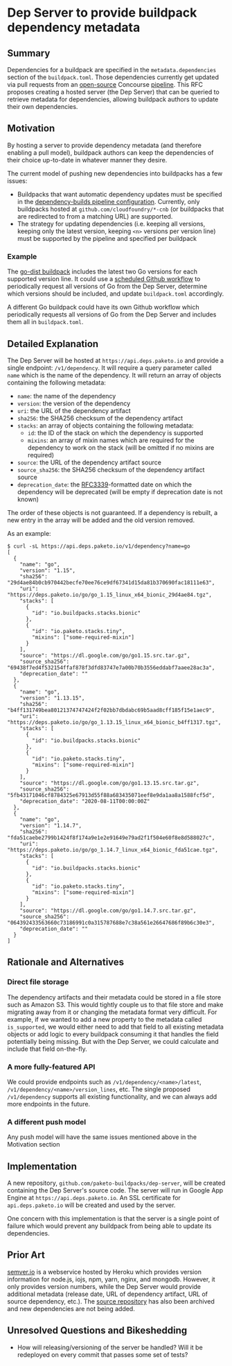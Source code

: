# Dep Server to provide buildpack dependency metadata

## Summary

Dependencies for a buildpack are specified in the `metadata.dependencies` section of the `buildpack.toml`. Those dependencies currently get updated via pull requests from an [open-source](https://github.com/cloudfoundry/buildpacks-ci/blob/master/pipelines/dependency-builds.yml.erb) Concourse [pipeline](https://buildpacks.ci.cf-app.com/teams/main/pipelines/dependency-builds). This RFC proposes creating a hosted server (the Dep Server) that can be queried to retrieve metadata for dependencies, allowing buildpack authors to update their own dependencies.

## Motivation

By hosting a server to provide dependency metadata (and therefore enabling a pull model), buildpack authors can keep the dependencies of their choice up-to-date in whatever manner they desire.

The current model of pushing new dependencies into buildpacks has a few issues:

* Buildpacks that want automatic dependency updates must be specified in the [dependency-builds pipeline configuration](https://github.com/cloudfoundry/buildpacks-ci/blob/31a3fd134614039b21be2ae258de9be196585176/pipelines/config/dependency-builds.yml). Currently, only buildpacks hosted at `github.com/cloudfoundry/*-cnb` (or buildpacks that are redirected to from a matching URL) are supported.
* The strategy for updating dependencies (i.e. keeping all versions, keeping only the latest version, keeping `<n>` versions per version line) must be supported by the pipeline and specified per buildpack

### Example

The [go-dist buildpack](https://github.com/paketo-buildpacks/go-dist) includes the latest two Go versions for each supported version line. It could use a [scheduled Github workflow](https://docs.github.com/en/actions/reference/events-that-trigger-workflows#scheduled-events) to periodically request all versions of Go from the Dep Server, determine which versions should be included, and update `buildpack.toml` accordingly.

A different Go buildpack could have its own Github workflow which periodically requests all versions of Go from the Dep Server and includes them all in `buildpack.toml`.

## Detailed Explanation

The Dep Server will be hosted at `https://api.deps.paketo.io` and provide a single endpoint: `/v1/dependency`. It will require a query parameter called `name` which is the name of the dependency. It will return an array of objects containing the following metadata:

* `name`: the name of the dependency
* `version`: the version of the dependency
* `uri`: the URL of the dependency artifact
* `sha256`: the SHA256 checksum of the dependency artifact
* `stacks`: an array of objects containing the following metadata:
  * `id`: the ID of the stack on which the dependency is supported
  * `mixins`: an array of mixin names which are required for the dependency to work on the stack (will be omitted if no mixins are required)
* `source`: the URL of the dependency artifact source
* `source_sha256`: the SHA256 checksum of the dependency artifact source
* `deprecation_date`: the [RFC3339](https://tools.ietf.org/html/rfc3339)-formatted date on which the dependency will be deprecated (will be empty if deprecation date is not known)

The order of these objects is not guaranteed. If a dependency is rebuilt, a new entry in the array will be added and the old version removed.

As an example:

```
$ curl -sL https://api.deps.paketo.io/v1/dependency?name=go
[
  {
    "name": "go",
    "version": "1.15",
    "sha256": "29d4ae84b0cb970442becfe70ee76ce9df67341d15da81b370690fac18111e63",
    "uri": "https://deps.paketo.io/go/go_1.15_linux_x64_bionic_29d4ae84.tgz",
    "stacks": [
      {
        "id": "io.buildpacks.stacks.bionic"
      },
      {
        "id": "io.paketo.stacks.tiny",
        "mixins": ["some-required-mixin"]
      }
    ],
    "source": "https://dl.google.com/go/go1.15.src.tar.gz",
    "source_sha256": "69438f7ed4f532154ffaf878f3dfd83747e7a00b70b3556eddabf7aaee28ac3a",
    "deprecation_date": ""
  },
  {
    "name": "go",
    "version": "1.13.15",
    "sha256": "b4ff131749bea80121374747424f2f02bb7dbdabc69b5aad8cff185f15e1aec9",
    "uri": "https://deps.paketo.io/go/go_1.13.15_linux_x64_bionic_b4ff1317.tgz",
    "stacks": [
      {
        "id": "io.buildpacks.stacks.bionic"
      },
      {
        "id": "io.paketo.stacks.tiny",
        "mixins": ["some-required-mixin"]
      }
    ],
    "source": "https://dl.google.com/go/go1.13.15.src.tar.gz",
    "source_sha256": "5fb43171046cf8784325e67913d55f88a683435071eef8e9da1aa8a1588fcf5d",
    "deprecation_date": "2020-08-11T00:00:00Z"
  },
  {
    "name": "go",
    "version": "1.14.7",
    "sha256": "fda51caebe2799b1424f8f174a9e1e2e91649e79ad2f1f504e60f8e8d588027c",
    "uri": "https://deps.paketo.io/go/go_1.14.7_linux_x64_bionic_fda51cae.tgz",
    "stacks": [
      {
        "id": "io.buildpacks.stacks.bionic"
      },
      {
        "id": "io.paketo.stacks.tiny",
        "mixins": ["some-required-mixin"]
      }
    ],
    "source": "https://dl.google.com/go/go1.14.7.src.tar.gz",
    "source_sha256": "064392433563660c73186991c0a315787688e7c38a561e26647686f89b6c30e3",
    "deprecation_date": ""
  }
]
```


## Rationale and Alternatives

### Direct file storage

The dependency artifacts and their metadata could be stored in a file store such as Amazon S3. This would tightly couple us to that file store and make migrating away from it or changing the metadata format very difficult. For example, if we wanted to add a new property to the metadata called `is_supported`, we would either need to add that field to all existing metadata objects or add logic to every buildpack consuming it that handles the field potentially being missing. But with the Dep Server, we could calculate and include that field on-the-fly.

### A more fully-featured API

We could provide endpoints such as `/v1/dependency/<name>/latest`, `/v1/dependency/<name>/version_lines`, etc. The single proposed `/v1/dependency` supports all existing functionality, and we can always add more endpoints in the future.

### A different push model

Any push model will have the same issues mentioned above in the Motivation section

## Implementation

A new repository, `github.com/paketo-buildpacks/dep-server`, will be created containing the Dep Server's source code. The server will run in Google App Engine at `https://api.deps.paketo.io`. An SSL certificate for `api.deps.paketo.io` will be created and used by the server.

One concern with this implementation is that the server is a single point of failure which would prevent any buildpack from being able to update its dependencies.

## Prior Art

[semver.io](https://semver.io) is a webservice hosted by Heroku which provides version information for node.js, iojs, npm, yarn, nginx, and mongodb. However, it only provides version numbers, while the Dep Server would provide additional metadata (release date, URL of dependency artifact, URL of source dependency, etc.). The [source repository](https://github.com/heroku/semver.io) has also been archived and new dependencies are not being added.

## Unresolved Questions and Bikeshedding

* How will releasing/versioning of the server be handled? Will it be redeployed on every commit that passes some set of tests?

